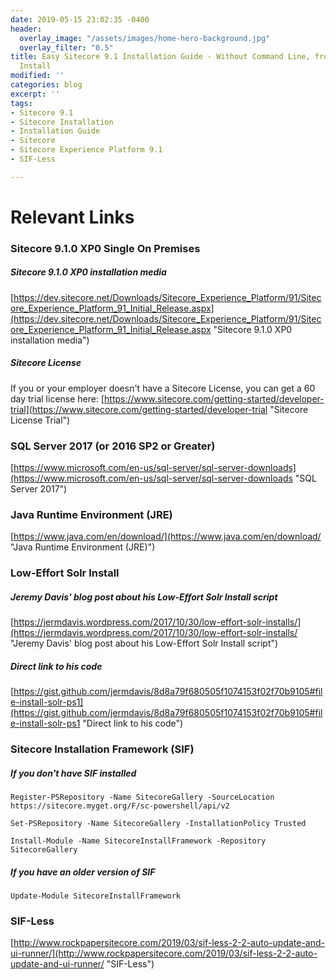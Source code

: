 ```yaml
---
date: 2019-05-15 23:02:35 -0400
header:
  overlay_image: "/assets/images/home-hero-background.jpg"
  overlay_filter: "0.5"
title: Easy Sitecore 9.1 Installation Guide - Without Command Line, from Fresh Windows
  Install
modified: ''
categories: blog
excerpt: ''
tags:
- Sitecore 9.1
- Sitecore Installation
- Installation Guide
- Sitecore
- Sitecore Experience Platform 9.1
- SIF-Less

---
```

# Relevant Links

### Sitecore 9.1.0 XP0 Single On Premises

##### Sitecore 9.1.0 XP0 installation media

[https://dev.sitecore.net/Downloads/Sitecore_Experience_Platform/91/Sitecore_Experience_Platform_91_Initial_Release.aspx](https://dev.sitecore.net/Downloads/Sitecore_Experience_Platform/91/Sitecore_Experience_Platform_91_Initial_Release.aspx "Sitecore 9.1.0 XP0 installation media")

##### Sitecore License

If you or your employer doesn't have a Sitecore License, you can get a 60 day trial license here: [https://www.sitecore.com/getting-started/developer-trial](https://www.sitecore.com/getting-started/developer-trial "Sitecore License Trial")

### SQL Server 2017 (or 2016 SP2 or Greater)

[https://www.microsoft.com/en-us/sql-server/sql-server-downloads](https://www.microsoft.com/en-us/sql-server/sql-server-downloads "SQL Server 2017")

### Java Runtime Environment (JRE)

[https://www.java.com/en/download/](https://www.java.com/en/download/ "Java Runtime Environment (JRE)")

### Low-Effort Solr Install

##### Jeremy Davis' blog post about his Low-Effort Solr Install script

[https://jermdavis.wordpress.com/2017/10/30/low-effort-solr-installs/](https://jermdavis.wordpress.com/2017/10/30/low-effort-solr-installs/ "Jeremy Davis' blog post about his Low-Effort Solr Install script")

##### Direct link to his code

[https://gist.github.com/jermdavis/8d8a79f680505f1074153f02f70b9105#file-install-solr-ps1](https://gist.github.com/jermdavis/8d8a79f680505f1074153f02f70b9105#file-install-solr-ps1 "Direct link to his code")

### Sitecore Installation Framework (SIF)

##### If you don't have SIF installed

    Register-PSRepository -Name SitecoreGallery -SourceLocation https://sitecore.myget.org/F/sc-powershell/api/v2
    
    Set-PSRepository -Name SitecoreGallery -InstallationPolicy Trusted
    
    Install-Module -Name SitecoreInstallFramework -Repository SitecoreGallery

##### If you have an older version of SIF

    Update-Module SitecoreInstallFramework

### SIF-Less

[http://www.rockpapersitecore.com/2019/03/sif-less-2-2-auto-update-and-ui-runner/](http://www.rockpapersitecore.com/2019/03/sif-less-2-2-auto-update-and-ui-runner/ "SIF-Less")